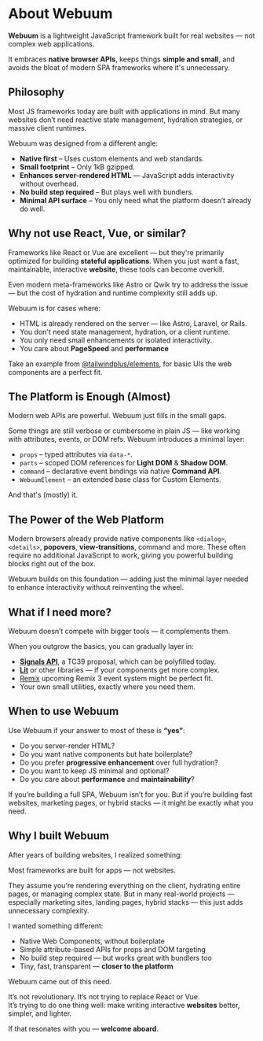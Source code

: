 # About Webuum

**Webuum** is a lightweight JavaScript framework built for real websites — not complex web applications.

It embraces **native browser APIs**, keeps things **simple and small**, and avoids the bloat of modern SPA frameworks where it's unnecessary.


## Philosophy

Most JS frameworks today are built with applications in mind. But many websites don’t need reactive state management, hydration strategies, or massive client runtimes.

Webuum was designed from a different angle:

- **Native first** – Uses custom elements and web standards.
- **Small footprint** – Only 1kB gzipped.
- **Enhances server-rendered HTML** — JavaScript adds interactivity without overhead.
- **No build step required** – But plays well with bundlers.
- **Minimal API surface** – You only need what the platform doesn’t already do well.
 
## Why not use React, Vue, or similar?

Frameworks like React or Vue are excellent — but they're primarily optimized for building **stateful applications**. When you just want a fast, maintainable, interactive **website**, these tools can become overkill.

Even modern meta-frameworks like Astro or Qwik try to address the issue — but the cost of hydration and runtime complexity still adds up.

Webuum is for cases where:

- HTML is already rendered on the server — like Astro, Laravel, or Rails.
- You don't need state management, hydration, or a client runtime.
- You only need small enhancements or isolated interactivity.
- You care about **PageSpeed** and **performance**

Take an example from [@tailwindplus/elements](https://tailwindcss.com/blog/vanilla-js-support-for-tailwind-plus), for basic UIs the web components are a perfect fit.

## The Platform is Enough (Almost)

Modern web APIs are powerful. Webuum just fills in the small gaps.

Some things are still verbose or cumbersome in plain JS — like working with attributes, events, or DOM refs. Webuum introduces a minimal layer:

- `props` – typed attributes via `data-*`.
- `parts` – scoped DOM references for **Light DOM** & **Shadow DOM**.
- `command` – declarative event bindings via native **Command API**.
- `WebuumElement` – an extended base class for Custom Elements.

And that's (mostly) it.

## The Power of the Web Platform

Modern browsers already provide native components like `<dialog>`, `<details>`, **popovers**, **view-transitions**, command and more. These often require no additional JavaScript to work, giving you powerful building blocks right out of the box.

Webuum builds on this foundation — adding just the minimal layer needed to enhance interactivity without reinventing the wheel.

## What if I need more?

Webuum doesn’t compete with bigger tools — it complements them.

When you outgrow the basics, you can gradually layer in:

- [**Signals API**](https://github.com/tc39/proposal-signals), a TC39 proposal, which can be polyfilled today.
- [**Lit**](https://lit.dev/) or other libraries — if your components get more complex.
- [Remix](https://remix.run/blog/remix-jam-2025-recap) upcoming Remix 3 event system might be perfect fit.
- Your own small utilities, exactly where you need them.

## When to use Webuum

Use Webuum if your answer to most of these is **“yes”**:

- Do you server-render HTML?
- Do you want native components but hate boilerplate?
- Do you prefer **progressive enhancement** over full hydration?
- Do you want to keep JS minimal and optional?
- Do you care about **performance** and **maintainability**?

If you’re building a full SPA, Webuum isn’t for you. But if you’re building fast websites, marketing pages, or hybrid stacks — it might be exactly what you need.


## Why I built Webuum

After years of building websites, I realized something:

Most frameworks are built for apps — not websites.

They assume you're rendering everything on the client, hydrating entire pages, or managing complex state. But in many real-world projects — especially marketing sites, landing pages, hybrid stacks — this just adds unnecessary complexity.

I wanted something different:

- Native Web Components, without boilerplate
- Simple attribute-based APIs for props and DOM targeting
- No build step required — but works great with bundlers too
- Tiny, fast, transparent — **closer to the platform**

Webuum came out of this need.

It’s not revolutionary. It’s not trying to replace React or Vue.  
It’s trying to do one thing well: make writing interactive **websites** better, simpler, and lighter.

If that resonates with you — **welcome aboard**.